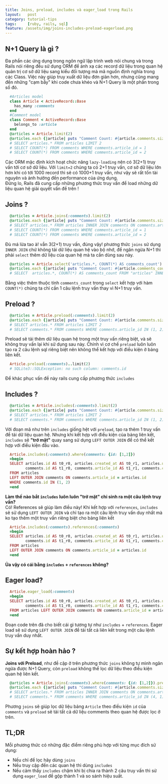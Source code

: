 ```yaml
---
title: Joins, preload, includes và eager_load trong Rails
layout:   post
category: tutorial-tips
tags:     [ruby, rails, sql]
feature: /assets/img/joins-includes-preload-eagerload.png
---
```


## N+1 Query là gì ?
Đa phần các ứng dụng trong ngôn ngữ lập trình web nói chung và trong Rails nói riêng đều sử dụng ORM để ánh xạ 
các record dữ liệu trong quan hệ quản trị cơ sở dữ liệu sang kiểu đối tượng mà mã nguồn định nghĩa trong các Class.
Việc này giúp truy xuất dữ liệu đơn giản hơn, nhưng cũng mang đến những "cạm bẫy" khi code chưa khéo và N+1 Query là một phần
trong số đó.
<!--more--> 

```ruby
  #Articles model
  class Article < ActiveRecord::Base
    has_many :comments
  end
  #Comment model
  class Comment < ActiveRecord::Base
    belongs_to :article
  end
  @articles = Article.limit(2)
  @articles.each {|article| puts "Comment Count: #{article.comments.size}"}
  # SELECT articles.* FROM articles LIMIT 2
  # SELECT COUNT(*) FROM comments WHERE comments.article_id = 1
  # SELECT COUNT(*) FROM comments WHERE comments.article_id = 2
```
Các ORM mặc định kích hoạt chức năng `lazy-loading` nên có 3(2+1) truy vấn tới cơ sở dữ liệu. Với `limit=2` chúng ta có 2+1 truy vấn, cơ sở dữ liệu lớn
hơn khi có tới 1000 record thì sẽ có 1000+1 truy vấn, như vậy sẽ rất tốn tài nguyên và ảnh hưởng đến performance của ứng dụng.<br>
Đừng lo, Rails đã cung cấp những phương thức truy vấn để load những dữ liệu quan hệ giải quyết vấn đề trên !
 
## Joins ?
```ruby
  @articles = Article.joins(:comments).limit(2)
  @articles.each {|article| puts "Comment Count: #{article.comments.size}"}
  # SELECT articles.* FROM articles INNER JOIN comments ON comments.article_id = articles.id LIMIT 2
  # SELECT COUNT(*) FROM comments WHERE comments.article_id = 1
  # SELECT COUNT(*) FROM comments WHERE comments.article_id = 2
```
Đù má lừa tao à! vẫn 3(2+1) truy vấn, đúng vậy! phương thức `joins` sử dụng `INNER JOIN` chứ không tải dữ liệu quan hệ vào bộ nhớ, để ngăn ngừa N+1 thì phải `select` thêm
dữ liệu của quan hệ mà ta cần dùng sau này.

```ruby
  @articles = Article.select('articles.*, COUNT(*) AS comments_count').joins(:comments).group(:id).limit(2)
  @articles.each {|article| puts "Comment Count: #{article.comments_count}"}
  # SELECT  articles.*, COUNT(*) AS comments_count FROM "articles" INNER JOIN "comments" ON "comments"."article_id" = "articles"."id" GROUP BY "articles"."id" LIMIT
```
Bằng việc thêm thuộc tính `comments_count` trong `select` kết hợp với hàm `COUNT(*)` chúng ta chỉ cần 1 câu lệnh truy vấn thay vì N+1 truy vấn.

## Preload ?
```ruby
  @articles = Article.preload(:comments).limit(2)
  @articles.each {|article| puts "Comment Count: #{article.comments.size}"}
  # SELECT articles.* FROM articles LIMIT 2
  # SELECT comments.* FROM comments WHERE comments.article_id IN (1, 2)
```
Preload sẽ tải thêm dữ liệu quan hệ trong một truy vấn riêng biệt, và sẽ không truy vấn lại khi sử dụng sau này. Chính vì cơ chế `preload`
luôn luôn tạo ra 2 câu lệnh sql riêng biệt nên không thể kết hợp với điều kiện ở bảng liên kết.

```ruby
  Article.preload(:comments)..limit(2)
  # SQLite3::SQLException: no such column: comments.id
```
Để khác phục vấn đề này rails cung cấp phương thức `includes`
## Includes ?
```ruby
  @articles = Article.includes(:comments).limit(2)
  @articles.each {|article| puts "Comment Count: #{article.comments.size}"}
  # SELECT articles.* FROM articles LIMIT 2
  # SELECT comments.* FROM comments WHERE comments.article_id IN (1, 2)
```
Với đoạn mã như trên `includes` giống hệt với `preload`, tạo ra thêm 1 truy vấn để tải dữ liệu quan hệ. Nhưng khi kết hợp với điều kiện
của bảng liên kết, `includes` sẽ **"trở mặt"** quay sang sử dụng `LEFT OUTER JOIN` để có thể kết hợp với điều kiện đầu vào.

```ruby
  Article.includes(:comments).where(comments: {id: [1,2]})
  =begin 
  SELECT articles.id AS t0_r0, articles.created_at AS t0_r1, articles.updated_at AS t0_r2, 
         comments.id AS t1_r0, comments.article_id AS t1_r1, comments.created_at AS t1_r2, comments.updated_at AS t1_r3 
  FROM articles 
  LEFT OUTER JOIN comments ON comments.article_id = articles.id 
  WHERE comments.id IN (1, 2)
  =end
```
**Làm thế nào bắt `includes` luôn luôn "trở mặt" chỉ sinh ra một câu lệnh truy vấn?**<br>
Có!  References sẽ giúp làm điều này! Khi kết hợp với `references`, `includes` sẽ sử dụng `LEFT OUTER JOIN` và chỉ tạo
ra một câu lệnh truy vấn duy nhất mà ko tạo thêm một truy vấn riêng biệt cho bảng liên kết

```ruby
  Article.includes(:comments).references(:comments)
  =begin
  SELECT articles.id AS t0_r0, articles.created_at AS t0_r1, articles.updated_at AS t0_r2,
         comments.id AS t1_r0, comments.article_id AS t1_r1, comments.created_at AS t1_r2, comments.updated_at AS t1_r3 
  FROM articles
  LEFT OUTER JOIN comments ON comments.article_id = articles.id
  =end
```
**Ủa vậy có cái bằng `includes` + `references` không?**
## Eager load?

```ruby
  Article.eager_load(:comments)
  =begin
  SELECT articles.id AS t0_r0, articles.created_at AS t0_r1, articles.updated_at AS t0_r2,
         comments.id AS t1_r0, comments.article_id AS t1_r1, comments.created_at AS t1_r2, comments.updated_at AS t1_r3 
  FROM articles LEFT OUTER JOIN comments ON comments.article_id = articles.id
  =end
```
Đoạn code trên đã cho biết cái gì tương tự như `includes` + `references`. Eager load sẽ sử dụng `LEFT OUTER JOIN` để tải tất cả
liên kết trong một câu lệnh truy vấn duy nhất.

## Sự kết hợp hoàn hảo ?
**Joins với Preload**, như đề cập ở trên phương thức `joins` không tự mình ngăn ngừa được N+1 Query, còn `preload` không thể lọc dữ liệu
theo điều kiện quan hệ liên kết.

```ruby
  @articles = Article.joins(:comments).where(comments: {id: [1,2]}).preload(:comments)
  @articles.each {|article| puts "Comment Count: #{article.comments.size}"}
  # SELECT articles.* FROM articles INNER JOIN comments ON comments.article_id = articles.id WHERE comments.id IN (1, 2)
  # SELECT comments.* FROM comments WHERE comments.article_id IN (4, 1)
```
Phương `joins` sẽ giúp lọc dữ liệu bảng `Article` theo điều kiện `id` của `comments` và `preload` sẽ tải tất cả dữ liệu 
comments theo quan hệ được lọc ở trên.

## TL;DR
Mỗi phương thức có những đặc điểm riêng phù hợp với từng mục đích sử dụng:
* Nếu chỉ để lọc hãy dùng `joins`
* Nếu truy cập đến các quan hệ thì dùng `includes`
* Nếu cảm thấy `includes` chậm khi bị chia ra thành 2 câu truy vấn thì sử dụng `eager_load` để gộp thành 1 và so sánh hiệu suất.